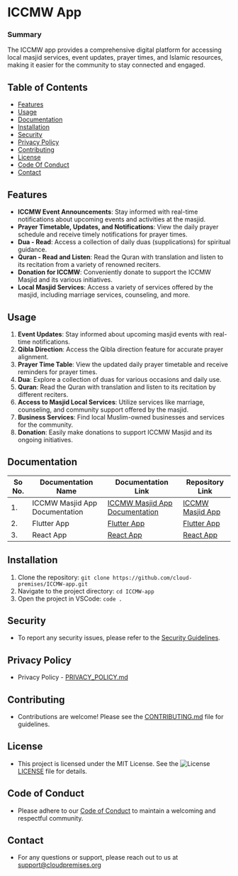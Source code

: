 # ICCMW App

### Summary

The ICCMW app provides a comprehensive digital platform for accessing local masjid services, event updates, prayer times, and Islamic resources, making it easier for the community to stay connected and engaged.

## Table of Contents

- [Features](#features)
- [Usage](#usage)
- [Documentation](#documentation)
- [Installation](#installation)
- [Security](#security)
- [Privacy Policy](#privacy-policy)
- [Contributing](#contributing)
- [License](#license)
- [Code Of Conduct](#code-of-conduct)
- [Contact](#contact)

## Features

- **ICCMW Event Announcements**: Stay informed with real-time notifications about upcoming events and activities at the masjid.
- **Prayer Timetable, Updates, and Notifications**: View the daily prayer schedule and receive timely notifications for prayer times.
- **Dua - Read**: Access a collection of daily duas (supplications) for spiritual guidance.
- **Quran - Read and Listen**: Read the Quran with translation and listen to its recitation from a variety of renowned reciters.
- **Donation for ICCMW**: Conveniently donate to support the ICCMW Masjid and its various initiatives.
- **Local Masjid Services**: Access a variety of services offered by the masjid, including marriage services, counseling, and more.

## Usage

1. **Event Updates**: Stay informed about upcoming masjid events with real-time notifications.
2. **Qibla Direction**: Access the Qibla direction feature for accurate prayer alignment.
3. **Prayer Time Table**: View the updated daily prayer timetable and receive reminders for prayer times.
4. **Dua**: Explore a collection of duas for various occasions and daily use.
5. **Quran**: Read the Quran with translation and listen to its recitation by different reciters.
6. **Access to Masjid Local Services**: Utilize services like marriage, counseling, and community support offered by the masjid.
7. **Business Services**: Find local Muslim-owned businesses and services for the community.
8. **Donation**: Easily make donations to support ICCMW Masjid and its ongoing initiatives.

## Documentation

| So No. | Documentation Name            | Documentation Link                                                 | Repository Link                                                               |
| ------ | ----------------------------- | ------------------------------------------------------------------ | ----------------------------------------------------------------------------- |
| 1.     | ICCMW Masjid App Documentation | [ICCMW Masjid App Documentation](./docs/iccmw-app-documentation.md) | [ICCMW Masjid App](https://github.com/Cloud-Premises/iccmw-application)           |
| 2.     | Flutter App                   | [Flutter App](./docs/flutter-iccmw-app.md)                         | [Flutter App](https://github.com/Cloud-Premises/iccmw-app-flutter-standalone) |
| 3.     | React App                     | [React App](./docs/react-iccmw-app.md)                             | [React App](https://github.com/Cloud-Premises/react-iccmw-app)                   |

## Installation

1. Clone the repository: `git clone https://github.com/cloud-premises/ICCMW-app.git`
2. Navigate to the project directory: `cd ICCMW-app`
3. Open the project in VSCode: `code .`

## Security

- To report any security issues, please refer to the [Security Guidelines](./Security).

## Privacy Policy

- Privacy Policy - [PRIVACY_POLICY.md](./PRIVACY_POLICY.md)

## Contributing

- Contributions are welcome! Please see the [CONTRIBUTING.md](./CONTRIBUTING.md) file for guidelines.

## License

- This project is licensed under the MIT License. See the ![License](https://img.shields.io/badge/license-MIT-blue.svg) [LICENSE](./LICENSE) file for details.

## Code of Conduct

- Please adhere to our [Code of Conduct](./CODE_OF_CONDUCT.md) to maintain a welcoming and respectful community.

## Contact

- For any questions or support, please reach out to us at support@cloudpremises.org

